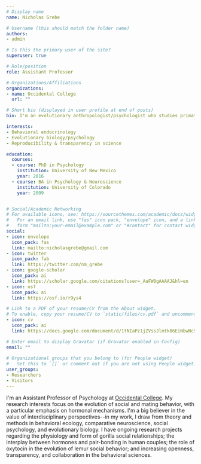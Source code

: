 ```yaml
---
# Display name
name: Nicholas Grebe

# Username (this should match the folder name)
authors:
- admin

# Is this the primary user of the site?
superuser: true

# Role/position
role: Assistant Professor

# Organizations/Affiliations
organizations:
- name: Occidental College
  url: ""

# Short bio (displayed in user profile at end of posts)
bio: I'm an evolutionary anthropologist/psychologist who studies primates big and small, and the biological bases of behavior.

interests:
- Behavioral endocrinology
- Evolutionary biology/psychology
- Reproducibility & transparency in science

education:
  courses:
  - course: PhD in Psychology
    institution: University of New Mexico
    year: 2016
  - course: BA in Psychology & Neuroscience
    institution: University of Colorado
    year: 2009


# Social/Academic Networking
# For available icons, see: https://sourcethemes.com/academic/docs/widgets/#icons
#   For an email link, use "fas" icon pack, "envelope" icon, and a link in the
#   form "mailto:your-email@example.com" or "#contact" for contact widget.
social:
- icon: envelope
  icon_pack: fas
  link: mailto:nicholasgrebe@gmail.com 
- icon: twitter
  icon_pack: fab
  link: https://twitter.com/nm_grebe
- icon: google-scholar
  icon_pack: ai
  link: https://scholar.google.com/citations?user=_AaFW0gAAAAJ&hl=en
- icon: osf
  icon_pack: ai
  link: https://osf.io/r9ys4 

# Link to a PDF of your resume/CV from the About widget.
# To enable, copy your resume/CV to `static/files/cv.pdf` and uncomment the lines below.  
- icon: cv
  icon_pack: ai
  link: https://docs.google.com/document/d/1tNIaPz1jZVssJlmtk86EiNbwNc9dlwH3/edit

# Enter email to display Gravatar (if Gravatar enabled in Config)
email: ""
  
# Organizational groups that you belong to (for People widget)
#   Set this to `[]` or comment out if you are not using People widget.  
user_groups:
- Researchers
- Visitors
---
```


I'm an Assistant Professor of Psychology at [Occidental College](https://www.oxy.edu/academics/areas-study/psychology). My research interests focus on the evolution of social and mating behavior, with a particular emphasis on hormonal mechanisms. I'm a big believer in the value of interdisciplinary perspectives--in my work, I draw from theory and methods in behavioral ecology, comparative neuroscience, social psychology, and evolutionary biology. I have ongoing research projects regarding the physiology and form of gorilla social relationships; the interplay between hormones and pair-bonding in human couples; the role of oxytocin in the evolution of lemur social behavior; and increasing openness, transparency, and collaboration in the behavioral sciences. 


